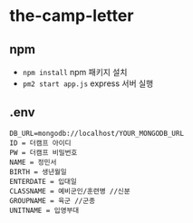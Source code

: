 # the-camp-letter

## npm

<!-- - ```npm install``` npm 패키지 설치
- ```npm run serve``` vue.js front 실행 -->

- `npm install` npm 패키지 설치
- `pm2 start app.js` express 서버 실행

## .env

```
DB_URL=mongodb://localhost/YOUR_MONGODB_URL
ID = 더캠프 아이디
PW = 더캠프 비밀번호
NAME = 정민서
BIRTH = 생년월일
ENTERDATE = 입대일
CLASSNAME = 예비군인/훈련병 //신분
GROUPNAME = 육군 //군종
UNITNAME = 입영부대
```
